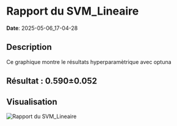 # Rapport du SVM_Lineaire
**Date**: 2025-05-06_17-04-28

## Description
Ce graphique montre le résultats hyperparamètrique avec optuna
 ## Résultat : 0.590±0.052

## Visualisation
![Rapport du SVM_Lineaire](../../static/images/rapport_du_svm_lineaire_plot.png)
